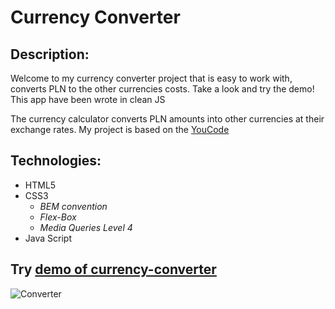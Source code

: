 # Currency Converter

## **Description:**
Welcome to my currency converter project that is easy to work with, converts PLN to the other currencies costs. Take a look and try the demo! This app have been wrote in clean JS

The currency calculator converts PLN amounts into other currencies at their exchange rates. My project is based on the [YouCode](https://youcode.pl/frontend-developer/)

## **Technologies:**

+ HTML5
+ CSS3
  + *BEM convention*
  + *Flex-Box*
  + *Media Queries Level 4*
+ Java Script

## **Try [demo of currency-converter](https://leszekm12.github.io/Currency-converter/converter.html)**
![Converter](https://github.com/LeszekM12/Currency-converter/assets/130221590/d970edf3-f4fb-48ed-9c86-b9037f3bc371)
